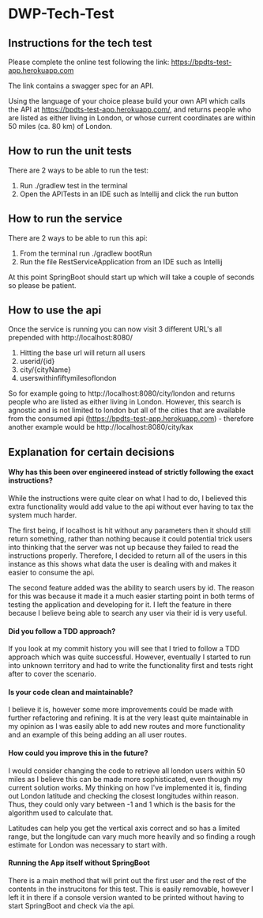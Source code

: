 # DWP-Tech-Test

## Instructions for the tech test
Please complete the online test following the link: https://bpdts-test-app.herokuapp.com

The link contains a swagger spec for an API.

Using the language of your choice please build your own API which calls the API at 
https://bpdts-test-app.herokuapp.com/, and returns people who are listed as either 
living in London, or whose current coordinates are within 50 miles (ca. 80 km) of London.

## How to run the unit tests
There are 2 ways to be able to run the test:
1. Run ./gradlew test in the terminal
2. Open the APITests in an IDE such as Intellij and click the run button

## How to run the service
There are 2 ways to be able to run this api:  
1. From the terminal run ./gradlew bootRun  
2. Run the file RestServiceApplication from an IDE such as Intellij

At this point SpringBoot should start up which will take a couple of seconds so please be patient.

## How to use the api
Once the service is running you can now visit 3 different URL's all prepended with 
http://localhost:8080/

1. Hitting the base url will return all users
2. userid/{id}
3. city/{cityName}
4. userswithinfiftymilesoflondon

So for example going to http://localhost:8080/city/london and returns people who are listed as either 
living in London. However, this search is agnostic and is not limited to london but all of the cities
that are available from the consumed api (https://bpdts-test-app.herokuapp.com) - therefore another example
would be http://localhost:8080/city/kax

## Explanation for certain decisions
#### Why has this been over engineered instead of strictly following the exact instructions?

While the instructions were quite clear on what I had to do, I believed this extra functionality
would add value to the api without ever having to tax the system much harder.

The first being, if localhost is hit without any parameters then it should still return 
something, rather than nothing because it could potential trick users into thinking that 
the server was not up because they failed to read the instructions properly. 
Therefore, I decided to return all of the users in this instance as this shows what 
data the user is dealing with and makes it easier to consume the api.

The second feature added was the ability to search users by id. The reason for this was because it made it a 
much easier starting point in both terms of testing the application and developing for it. I left the feature in there 
because I believe being able to search any user via their id is very useful.

#### Did you follow a TDD approach?
If you look at my commit history you will see that I tried to follow a TDD approach which was quite successful.
However, eventually I started to run into unknown territory and had to write the functionality first and tests right after
to cover the scenario.

#### Is your code clean and maintainable?
I believe it is, however some more improvements could be made with further refactoring and refining. It is at the very least
quite maintainable in my opinion as I was easily able to add new routes and more functionality and an example of this being
adding an all user routes.

#### How could you improve this in the future?
I would consider changing the code to retrieve all london users within 50 miles as I believe this can be made more
sophisticated, even though my current solution works. My thinking on how I've implemented it is, finding out 
London latitude and checking the closest longitudes within reason. Thus, they could only vary between -1 and 1 which is
the basis for the algorithm used to calculate that.

Latitudes can help you get the vertical axis correct and so has a limited range, but the 
longitude can vary much more heavily and so finding a rough estimate for London was necessary to start with. 

#### Running the App itself without SpringBoot
There is a main method that will print out the first user and the rest of the contents in the instrucitons for this test.
This is easily removable, however I left it in there if a console version wanted to be printed without having to 
start SpringBoot and check via the api.
